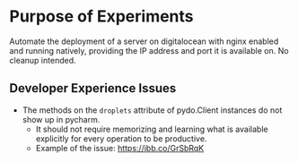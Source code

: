# Purpose of Experiments

Automate the deployment of a server on digitalocean with nginx enabled and running natively, providing the IP address and port it is available on. No cleanup intended.

## Developer Experience Issues

- The methods on the ``droplets`` attribute of pydo.Client instances do not show up in pycharm.
    - It should not require memorizing and learning what is available explicitly for every operation to be productive.
    - Example of the issue: https://ibb.co/GrSbRqK
